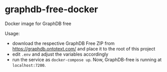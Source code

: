 # graphdb-free-docker
Docker image for GraphDB free

Usage:
- download the respective GraphDB Free ZIP from https://graphdb.ontotext.com/ and place it to the root of this project
- edit `.env` and adjust the variables accordingly
- run the service as `docker-compose up`. Now, GraphDB-free is running at `localhost:7200`.
